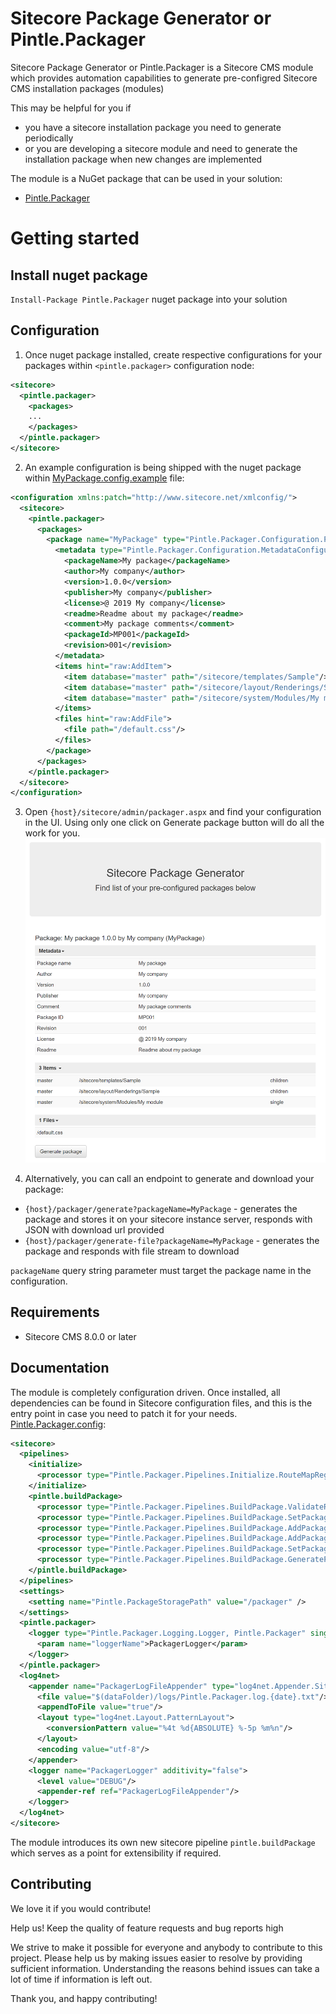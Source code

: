 # Sitecore Package Generator or Pintle.Packager

Sitecore Package Generator or Pintle.Packager is a Sitecore CMS module which provides automation capabilities to generate pre-configred Sitecore CMS installation packages (modules)

This may be helpful for you if 
 * you have a sitecore installation package you need to generate periodically
 * or you are developing a sitecore module and need to generate the installation package when new changes are implemented

The module is a NuGet package that can be used in your solution:
 * [Pintle.Packager](https://www.nuget.org/packages/Pintle.Packager "Pintle.Packager")

# Getting started

## Install nuget package

`Install-Package Pintle.Packager` nuget package into your solution

## Configuration

1. Once nuget package installed, create respective configurations for your packages within `<pintle.packager>` configuration node:
```xml
<sitecore>
  <pintle.packager>
    <packages>
    ...
    </packages>
  </pintle.packager>
</sitecore>
```

2. An example configuration is being shipped with the nuget package within  [MyPackage.config.example](https://github.com/pintle/pintle-packager/blob/master/src/Pintle.Packager/App_Config/Include/Pintle.Packager/MyPackage.config.example "MyPackage.config.example") file:
```xml
<configuration xmlns:patch="http://www.sitecore.net/xmlconfig/">
  <sitecore>
    <pintle.packager>
      <packages>
        <package name="MyPackage" type="Pintle.Packager.Configuration.PackageConfiguration, Pintle.Packager">
          <metadata type="Pintle.Packager.Configuration.MetadataConfiguration, Pintle.Packager">
            <packageName>My package</packageName>
            <author>My company</author>
            <version>1.0.0</version>
            <publisher>My company</publisher>
            <license>@ 2019 My company</license>
            <readme>Readme about my package</readme>
            <comment>My package comments</comment>
            <packageId>MP001</packageId>
            <revision>001</revision>
          </metadata>
          <items hint="raw:AddItem">
            <item database="master" path="/sitecore/templates/Sample"/>
            <item database="master" path="/sitecore/layout/Renderings/Sample"/>
            <item database="master" path="/sitecore/system/Modules/My module" children="false"/>
          </items>
          <files hint="raw:AddFile"> 
            <file path="/default.css"/>
          </files>
        </package>
      </packages>
    </pintle.packager>
  </sitecore>
</configuration>
```

3. Open `{host}/sitecore/admin/packager.aspx` and find your configuration in the UI. Using only one click on Generate package button will do all the work for you.
![Packager UI](/assets/example-screenshot.png?raw=true "Packager UI")

4. Alternatively, you can call an endpoint to generate and download your package:
 * `{host}/packager/generate?packageName=MyPackage` - generates the package and stores it on your sitecore instance server, responds with JSON with download url provided
 * `{host}/packager/generate-file?packageName=MyPackage` - generates the package and responds with file stream to download

`packageName` query string parameter must target the package name in the configuration.

## Requirements

* Sitecore CMS 8.0.0 or later

## Documentation

The module is completely configuration driven. Once installed, all dependencies can be found in Sitecore configuration files, and this is the entry point in case you need to patch it for your needs.
[Pintle.Packager.config](https://github.com/pintle/pintle-packager/blob/master/src/Pintle.Packager/App_Config/Include/Pintle.Packager/Pintle.Packager.config "Pintle.Packager.config"):
```xml
<sitecore>
  <pipelines>
    <initialize>
      <processor type="Pintle.Packager.Pipelines.Initialize.RouteMapRegistration, Pintle.Packager"/>
    </initialize>
    <pintle.buildPackage>
      <processor type="Pintle.Packager.Pipelines.BuildPackage.ValidateRequiredParameters, Pintle.Packager"/>
      <processor type="Pintle.Packager.Pipelines.BuildPackage.SetPackageMetadata, Pintle.Packager"/>
      <processor type="Pintle.Packager.Pipelines.BuildPackage.AddPackageItems, Pintle.Packager"/>
      <processor type="Pintle.Packager.Pipelines.BuildPackage.AddPackageFiles, Pintle.Packager"/>
      <processor type="Pintle.Packager.Pipelines.BuildPackage.SetPackageFilePath, Pintle.Packager"/>
      <processor type="Pintle.Packager.Pipelines.BuildPackage.GeneratePackage, Pintle.Packager"/>
    </pintle.buildPackage>
  </pipelines>
  <settings>
    <setting name="Pintle.PackageStoragePath" value="/packager" />
  </settings>
  <pintle.packager>
    <logger type="Pintle.Packager.Logging.Logger, Pintle.Packager" singleInstance="true">
      <param name="loggerName">PackagerLogger</param>
    </logger>
  </pintle.packager>
  <log4net>
    <appender name="PackagerLogFileAppender" type="log4net.Appender.SitecoreLogFileAppender, Sitecore.Logging">
      <file value="$(dataFolder)/logs/Pintle.Packager.log.{date}.txt"/>
      <appendToFile value="true"/>
      <layout type="log4net.Layout.PatternLayout">
        <conversionPattern value="%4t %d{ABSOLUTE} %-5p %m%n"/>
      </layout>
      <encoding value="utf-8"/>
    </appender>
    <logger name="PackagerLogger" additivity="false">
      <level value="DEBUG"/>
      <appender-ref ref="PackagerLogFileAppender"/>
    </logger>
  </log4net>
</sitecore>
```

The module introduces its own new sitecore pipeline `pintle.buildPackage` which serves as a point for extensibility if required.

## Contributing

We love it if you would contribute!

Help us! Keep the quality of feature requests and bug reports high

We strive to make it possible for everyone and anybody to contribute to this project. Please help us by making issues easier to resolve by providing sufficient information. Understanding the reasons behind issues can take a lot of time if information is left out.

Thank you, and happy contributing!